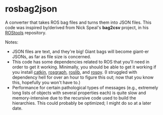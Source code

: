# rosbag2json
A converter that takes ROS bag files and turns them into JSON files. This code was inspired by/derived from Nick Speal's **bag2csv** project, in his [ROStools](https://github.com/nickspeal/ROStools) repository.

Notes:

- JSON files are text, and they're big! Giant bags will become giant-er JSONs, as far as file size is concerned.
- This code has some dependencies related to ROS that you'll need in order to get it working. Minimally, you should be able to get it working if you install [catkin](https://github.com/ros/catkin), [rosgraph](https://github.com/ros/ros_comm/tree/kinetic-devel/tools/rosgraph), [roslib](https://github.com/ros/ros/tree/kinetic-devel/core/roslib), and [rospy](https://github.com/ros/ros_comm/tree/kinetic-devel/clients/rospy). (I struggled with dependency hell for over an hour to figure this out; now that you know this, hopefully you won't have to.)
- Performance for certain pathological types of messages (e.g., extremely long lists of objects with several properties each) is quite slow and memory-intensive due to the recursive code used to build the hierarchies. This could probably be optimized; I might do so at a later date.